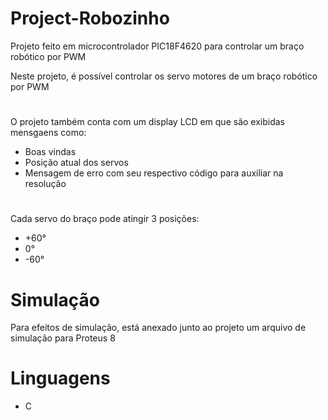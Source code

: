# Project-Robozinho
Projeto feito em microcontrolador PIC18F4620 para controlar um braço robótico por PWM

Neste projeto, é possível controlar os servo motores de um braço robótico por PWM
#

O projeto também conta com um display LCD em que são exibidas mensgaens como:
- Boas vindas
- Posição atual dos servos
- Mensagem de erro com seu respectivo código para auxiliar na resolução
#

Cada servo do braço pode atingir 3 posições:
- +60°
- 0°
- -60°


#
# Simulação

Para efeitos de simulação, está anexado junto ao projeto um arquivo de simulação para Proteus 8


# Linguagens

- C
